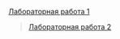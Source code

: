 
[Лабораторная работа 1](https://github.com/penetratorT3000/penetratorT3000.githab.io/wiki)
>[Лабораторная работа 2](https://github.com/penetratorT3000/penetratorT3000.githab.io/wiki#%D0%9B%D0%B0%D0%B1%D0%BE%D1%80%D0%B0%D1%82%D0%BE%D1%80%D0%BD%D0%B0%D1%8F-2)
